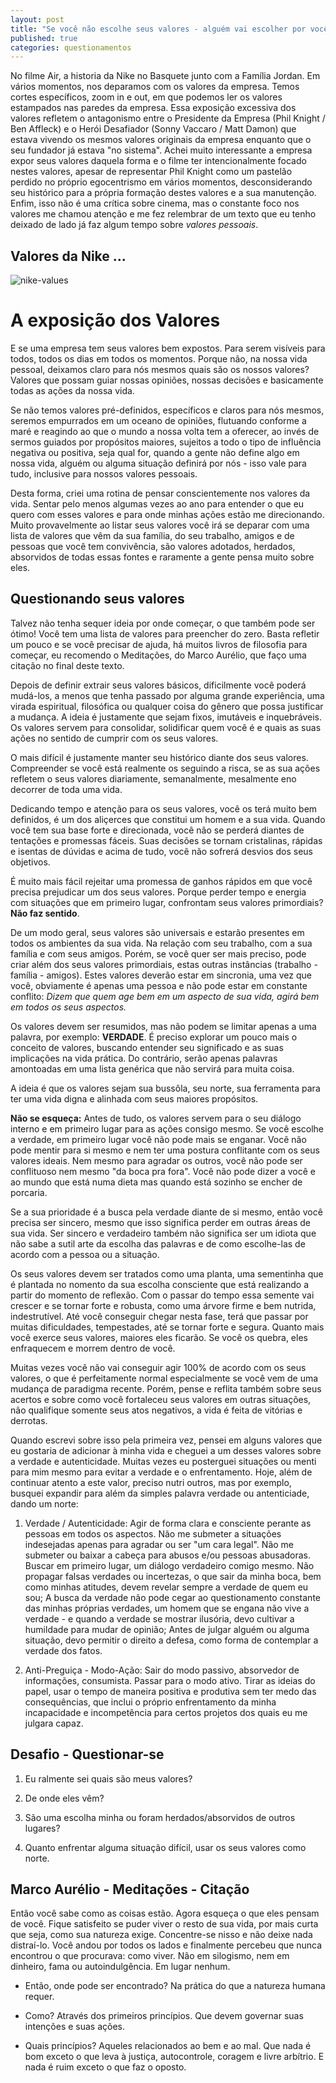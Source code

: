 ```yaml
---
layout: post
title: "Se você não escolhe seus valores - alguém vai escolher por você"
published: true
categories: questionamentos
---
```


No filme Air, a historia da Nike no Basquete junto com a Família Jordan. Em vários momentos, nos deparamos com os valores da empresa. Temos cortes específicos, zoom in e out, em que podemos ler os valores estampados nas paredes da empresa. Essa exposição excessiva dos valores refletem o antagonismo entre o Presidente da Empresa (Phil Knight / Ben Affleck) e o Herói Desafiador (Sonny Vaccaro / Matt Damon) que estava vivendo os mesmos valores originais da empresa enquanto que o seu fundador já estava "no sistema". Achei muito interessante a empresa expor seus valores daquela forma e o filme ter intencionalmente focado nestes valores, apesar de representar Phil Knight como um pastelão perdido no próprio egocentrismo em vários momentos, desconsiderando seu histórico para a própria formação destes valores e a sua manutenção. Enfim, isso não é uma crítica sobre cinema, mas o constante foco nos valores me chamou atenção e me fez relembrar de um texto que eu tenho deixado de lado já faz algum tempo sobre *valores pessoais*.

## Valores da Nike ... 

![nike-values](https://miro.medium.com/v2/resize:fit:828/format:webp/1*Mxa7bsWx49yqeBL2TqPLAw.jpeg "Nike Values")

# A exposição dos Valores 

E se uma empresa tem seus valores bem expostos. Para serem visíveis para todos, todos os dias em todos os momentos. Porque não, na nossa vida pessoal, deixamos claro para nós mesmos quais são os nossos valores? Valores que possam guiar nossas opiniões, nossas decisões e basicamente todas as ações da nossa vida. 

Se não temos valores pré-definidos, específicos e claros para nós mesmos, seremos empurrados em um oceano de opiniões, flutuando conforme a maré e reagindo ao que o mundo a nossa volta tem a oferecer, ao invés de sermos guiados por propósitos maiores, sujeitos a todo o tipo de influência negativa ou positiva, seja qual for, quando a gente não define algo em nossa vida, alguém ou alguma situação definirá por nós - isso vale para tudo, inclusive para nossos valores pessoais. 

Desta forma, criei uma rotina de pensar conscientemente nos valores da vida. Sentar pelo menos algumas vezes ao ano para entender o que eu quero com esses valores e para onde minhas ações estão me direcionando. Muito provavelmente ao listar seus valores você irá se deparar com uma lista de valores que vêm da sua família, do seu trabalho, amigos e de pessoas que você tem convivência, são valores adotados, herdados, absorvidos de todas essas fontes e raramente a gente pensa muito sobre eles.

## Questionando seus valores

Talvez não tenha sequer ideia por onde começar, o que também pode ser ótimo! Você tem uma lista de valores para preencher do zero. Basta refletir um pouco e se você precisar de ajuda, há muitos livros de filosofia para começar, eu recomendo o Meditações, do Marco Aurélio, que faço uma citação no final deste texto. 

Depois de definir extrair seus valores básicos, dificilmente você poderá mudá-los, a menos que tenha passado por alguma grande experiência, uma virada espiritual, filosófica ou qualquer coisa do gênero que possa justificar a mudança. A ideia é justamente que sejam fixos, imutáveis e inquebráveis. Os valores servem para consolidar, solidificar quem você é e quais as suas ações no sentido de cumprir com os seus valores. 

O mais difícil é justamente manter seu histórico diante dos seus valores. Compreender se você está realmente os seguindo a risca, se as sua ações refletem o seus valores diariamente, semanalmente, mesalmente eno decorrer de toda uma vida. 

Dedicando tempo e atenção para os seus valores, você os terá muito bem definidos, é um dos aliçerces que constitui um homem e a sua vida. Quando você tem sua base forte e direcionada, você não se perderá diantes de tentações e promessas fáceis. Suas decisões se tornam cristalinas, rápidas e isentas de dúvidas e acima de tudo, você não sofrerá desvios dos seus objetivos.

É muito mais fácil rejeitar uma promessa de ganhos rápidos em que você precisa prejudicar um dos seus valores. Porque perder tempo e energia com situações que em primeiro lugar, confrontam seus valores primordiais? **Não faz sentido**.

De um modo geral, seus valores são universais e estarão presentes em todos os ambientes da sua vida. Na relação com seu trabalho, com a sua família e com seus amigos. Porém, se você quer ser mais preciso, pode criar além dos seus valores primordiais, estas outras instâncias (trabalho - família - amigos). Estes valores deverão estar em sincronia, uma vez que você, obviamente é apenas uma pessoa e não pode estar em constante conflito: _Dizem que quem age bem em um aspecto de sua vida, agirá bem em todos os seus aspectos._

Os valores devem ser resumidos, mas não podem se limitar apenas a uma palavra, por exemplo: **VERDADE**. É preciso explorar um pouco mais o conceito de valores, buscando entender seu significado e as suas implicações na vida prática. Do contrário, serão apenas palavras amontoadas em uma lista genérica que não servirá para muita coisa.

A ideia é que os valores sejam sua bussôla, seu norte, sua ferramenta para ter uma vida digna e alinhada com seus maiores propósitos.

**Não se esqueça:** Antes de tudo, os valores servem para o seu diálogo interno e em primeiro lugar para as ações consigo mesmo. Se você escolhe a verdade, em primeiro lugar você não pode mais se enganar. Você não pode mentir para si mesmo e nem ter uma postura conflitante com os seus valores ideais. Nem mesmo para agradar os outros, você não pode ser conflituoso nem mesmo "da boca pra fora". Você não pode dizer a você e ao mundo que está numa dieta mas quando está sozinho se encher de porcaria.  

Se a sua prioridade é a busca pela verdade diante de si mesmo, então você precisa ser sincero, mesmo que isso significa perder em outras áreas de sua vida. Ser sincero e verdadeiro também não significa ser um idiota que não sabe a sutil arte da escolha das palavras e de como escolhe-las de acordo com a pessoa ou a situação.

Os seus valores devem ser tratados como uma planta, uma sementinha que é plantada no nomento da sua escolha consciente que está realizando a partir do momento de reflexão. Com o passar do tempo essa semente vai crescer e se tornar forte e robusta, como uma árvore firme e bem nutrida, indestrutível. Até você conseguir chegar nesta fase, terá que passar por muitas dificuldades, tempestades, até se tornar forte e segura. Quanto mais você exerce seus valores, maiores eles ficarão. Se você os quebra, eles enfraquecem e morrem dentro de você. 

Muitas vezes você não vai conseguir agir 100% de acordo com os seus valores, o que é perfeitamente normal especialmente se você vem de uma mudança de paradigma recente. Porém, pense e reflita também sobre seus acertos e sobre como você fortaleceu seus valores em outras situações, não qualifique somente seus atos negativos, a vida é feita de vitórias e derrotas.

Quando escrevi sobre isso pela primeira vez, pensei em alguns valores que eu gostaria de adicionar à minha vida e cheguei a um desses valores sobre a verdade e autenticidade. Muitas vezes eu posterguei situações ou menti para mim mesmo para evitar a verdade e o enfrentamento. Hoje, além de continuar atento a este valor, preciso nutri outros, mas por exemplo, busquei expandir para além da simples palavra verdade ou antenticiade, dando um norte: 

1. Verdade / Autenticidade: Agir de forma clara e consciente perante as pessoas em todos os aspectos. Não me submeter a situações indesejadas apenas para agradar ou ser "um cara legal". Não me submeter ou baixar a cabeça para abusos e/ou pessoas abusadoras. Buscar em primeiro lugar, um diálogo verdadeiro comigo mesmo. Não propagar falsas verdades ou incertezas, o que sair da minha boca, bem como minhas atitudes, devem revelar sempre a verdade de quem eu sou; A busca da verdade não pode cegar ao questionamento constante das minhas próprias verdades, um homem que se engana não vive a verdade - e quando a verdade se mostrar ilusória, devo cultivar a humildade para mudar de opinião; Antes de julgar alguém ou alguma situação, devo permitir o direito a defesa, como forma de contemplar a verdade dos fatos.

2. Anti-Preguiça - Modo-Ação: Sair do modo passivo, absorvedor de informações, consumista. Passar para o modo ativo. Tirar as ideias do papel, usar o tempo de maneira positiva e produtiva sem ter medo das consequências, que inclui o próprio enfrentamento da minha incapacidade e incompetência para certos projetos dos quais eu me julgara capaz.

## Desafio - Questionar-se 

1. Eu ralmente sei quais são meus valores? 

2. De onde eles vêm? 

3. São uma escolha minha ou foram herdados/absorvidos de outros lugares? 

4. Quanto enfrentar alguma situação difícil, usar os seus valores como norte. 

## Marco Aurélio - Meditações - Citação

Então você sabe como as coisas estão. Agora esqueça o que eles pensam de você. Fique satisfeito se puder viver o resto de sua vida, por mais curta que seja, como sua natureza exige. Concentre-se nisso e não deixe nada distraí-lo. Você andou por todos os lados e finalmente percebeu que nunca encontrou o que procurava: como viver. Não em silogismo, nem em dinheiro, fama ou autoindulgência. Em lugar nenhum.

- Então, onde pode ser encontrado? Na prática do que a natureza humana requer.

- Como? Através dos primeiros princípios. Que devem governar suas intenções e suas ações.

- Quais princípios? Aqueles relacionados ao bem e ao mal. Que nada é bom exceto o que leva à justiça, autocontrole, coragem e livre arbítrio. E nada é ruim exceto o que faz o oposto.
